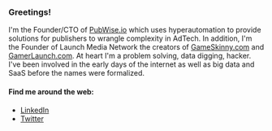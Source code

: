 ### Greetings!

I'm the Founder/CTO of <a href="https://pubwise.io">PubWise.io</a> which uses hyperautomation to provide solutions for publishers to wrangle complexity in AdTech. In addition, I'm the Founder of Launch Media Network the creators of <a href="https://www.GameSkinny.com">GameSkinny.com</a> and <a href="https://www.gamerlaunch.com">GamerLaunch.com</a>. At heart I'm a problem solving, data digging, hacker. I've been involved in the early days of the internet as well as big data and SaaS before the names were formalized.

#### Find me around the web:
- <a href="https://www.linkedin.com/in/stephenjohnston2/">LinkedIn</a>
- <a href="https://www.twitter.com/glstephen">Twitter</a>
